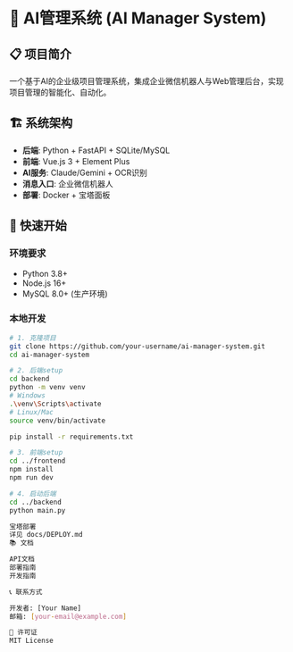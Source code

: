# 🚀 AI管理系统 (AI Manager System)

## 📋 项目简介
一个基于AI的企业级项目管理系统，集成企业微信机器人与Web管理后台，实现项目管理的智能化、自动化。

## 🏗️ 系统架构
- **后端**: Python + FastAPI + SQLite/MySQL
- **前端**: Vue.js 3 + Element Plus
- **AI服务**: Claude/Gemini + OCR识别
- **消息入口**: 企业微信机器人
- **部署**: Docker + 宝塔面板

## 🚀 快速开始

### 环境要求
- Python 3.8+
- Node.js 16+
- MySQL 8.0+ (生产环境)

### 本地开发
```bash
# 1. 克隆项目
git clone https://github.com/your-username/ai-manager-system.git
cd ai-manager-system

# 2. 后端setup
cd backend
python -m venv venv
# Windows
.\venv\Scripts\activate
# Linux/Mac
source venv/bin/activate

pip install -r requirements.txt

# 3. 前端setup
cd ../frontend
npm install
npm run dev

# 4. 启动后端
cd ../backend
python main.py

宝塔部署
详见 docs/DEPLOY.md
📚 文档

API文档
部署指南
开发指南

📞 联系方式

开发者: [Your Name]
邮箱: [your-email@example.com]

📄 许可证
MIT License
